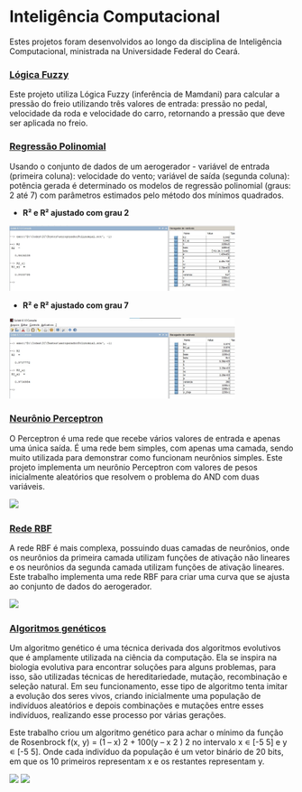 # Inteligência Computacional

Estes projetos foram desenvolvidos ao longo da disciplina de Inteligência Computacional, ministrada na Universidade Federal do Ceará.

### [Lógica Fuzzy](https://github.com/klayverxd/trabalhos-inteligencia-computacional/tree/main/Trabalho01)

Este projeto utiliza Lógica Fuzzy (inferência de Mamdani) para calcular a pressão do freio utilizando três valores de entrada: pressão no pedal, velocidade da roda e velocidade do carro, retornando a pressão que deve ser aplicada no freio.

### [Regressão Polinomial](https://github.com/klayverxd/trabalhos-inteligencia-computacional)

Usando o conjunto de dados de um aerogerador - variável de entrada (primeira coluna): velocidade do vento; variável de saída (segunda coluna): potência gerada é determinado os modelos de regressão polinomial (graus: 2 até 7) com parâmetros estimados pelo método dos mínimos quadrados.

* **R² e R² ajustado com grau 2**
<img src="Trabalho01/Imagens/02.jpeg"  width="400"/>

* **R² e R² ajustado com grau 7**
<img src="Trabalho01/Imagens/07.jpeg" width="400" />

### [Neurônio Perceptron](https://github.com/klayverxd/trabalhos-inteligencia-computacional/tree/main/Trabalho02)

O Perceptron é uma rede que recebe vários valores de entrada e apenas uma única saída. É uma rede bem simples, com apenas uma camada, sendo muito utilizada para demonstrar como funcionam neurônios simples. Este projeto implementa um neurônio Perceptron com valores de pesos inicialmente aleatórios que resolvem o problema do AND com duas variáveis.

<img src="imagens/perceptron.png" width="500"/>

### [Rede RBF](https://github.com/doissegundos/Inteligencia_Computacional/tree/main/Rede%20RBF)

A rede RBF é mais complexa, possuindo duas camadas de neurônios, onde os neurônios da primeira camada utilizam funções de ativação não lineares e os neurônios da segunda camada utilizam funções de ativação lineares. Este trabalho implementa uma rede RBF para criar uma curva que se ajusta ao conjunto de dados do aerogerador.

<img src="imagens/RBF.png" width="500"  />

### [Algoritmos genéticos](https://github.com/klayverxd/trabalhos-inteligencia-computacional/tree/main/Trabalho03)

Um algoritmo genético é uma técnica derivada dos algoritmos evolutivos que é amplamente utilizada na ciência da computação. Ela se inspira na biologia evolutiva para encontrar soluções para alguns problemas, para isso, são utilizadas técnicas de hereditariedade, mutação, recombinação e seleção natural. Em seu funcionamento, esse tipo de algoritmo tenta imitar a evolução dos seres vivos, criando inicialmente uma população de indivíduos aleatórios e depois combinações e mutações entre esses indivíduos, realizando esse processo por várias gerações. 

Este trabalho criou um algoritmo genético para achar o mínimo da função de Rosenbrock f(x, y) = (1 – x) 2 + 100(y – x 2 ) 2 no intervalo x ∊ [-5 5] e y ∊ [-5 5]. Onde cada indivíduo da população é um vetor binário de 20 bits, em que os 10 primeiros representam x e os restantes representam y. 

<p float="left">
  <img src="imagens/genetico.png" width="400" />
  <img src="imagens/genetico2.png" width="400" />
</p>
